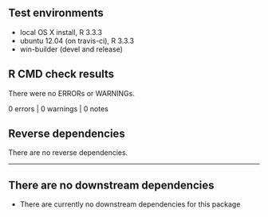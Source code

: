 ## Test environments

* local OS X install, R 3.3.3
* ubuntu 12.04 (on travis-ci), R 3.3.3
* win-builder (devel and release)

## R CMD check results

There were no ERRORs or WARNINGs.

0 errors | 0 warnings | 0 notes


## Reverse dependencies

There are no reverse dependencies.

---

## There are no downstream dependencies

* There are currently no downstream dependencies for this package
  
